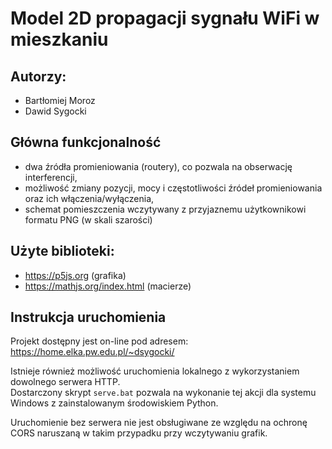 # Model 2D propagacji sygnału WiFi w mieszkaniu

## Autorzy:
 * Bartłomiej Moroz
 * Dawid Sygocki

## Główna funkcjonalność
* dwa źródła promieniowania (routery), co pozwala na obserwację interferencji,
* możliwość zmiany pozycji, mocy i częstotliwości źródeł promieniowania oraz ich włączenia/wyłączenia,
* schemat pomieszczenia wczytywany z przyjaznemu użytkownikowi formatu PNG (w skali szarości)

## Użyte biblioteki:
* https://p5js.org (grafika)
* https://mathjs.org/index.html (macierze)

## Instrukcja uruchomienia

Projekt dostępny jest on-line pod adresem: https://home.elka.pw.edu.pl/~dsygocki/

Istnieje również możliwość uruchomienia lokalnego z wykorzystaniem dowolnego serwera HTTP.  
Dostarczony skrypt `serve.bat` pozwala na wykonanie tej akcji dla systemu Windows z zainstalowanym środowiskiem Python.

Uruchomienie bez serwera nie jest obsługiwane ze względu na ochronę CORS naruszaną w takim przypadku przy wczytywaniu grafik.

